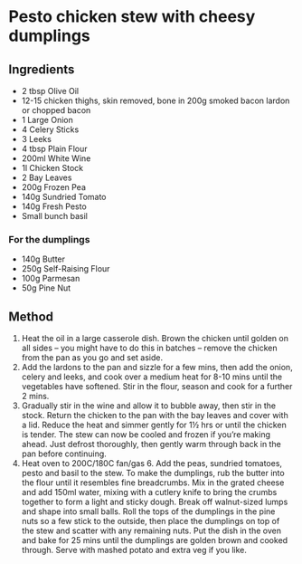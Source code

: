 # Pesto chicken stew with cheesy dumplings

## Ingredients

- 2 tbsp Olive Oil
- 12-15 chicken thighs, skin removed, bone in 200g smoked bacon lardon or chopped bacon
- 1 Large Onion
- 4 Celery Sticks
- 3 Leeks
- 4 tbsp Plain Flour
- 200ml White Wine
- 1l Chicken Stock
- 2 Bay Leaves
- 200g Frozen Pea
- 140g Sundried Tomato
- 140g Fresh Pesto
- Small bunch basil

### For the dumplings

- 140g Butter
- 250g Self-Raising Flour
- 100g Parmesan
- 50g Pine Nut

## Method

1. Heat the oil in a large casserole dish. Brown the chicken until golden on all sides – you might have to do this in batches – remove the chicken from the pan as you go and set aside.
2. Add the lardons to the pan and sizzle for a few mins, then add the onion, celery and leeks, and cook over a medium heat for 8-10 mins until the vegetables have softened. Stir in the flour, season and cook for a further 2 mins.
3. Gradually stir in the wine and allow it to bubble away, then stir in the stock. Return the chicken to the pan with the bay leaves and cover with a lid. Reduce the heat and simmer gently for 1½ hrs or until the chicken is tender. The stew can now be cooled and frozen if you’re making ahead. Just defrost thoroughly, then gently warm through back in the pan before continuing.
4. Heat oven to 200C/180C fan/gas 6. Add the peas, sundried tomatoes, pesto and basil to the stew. To make the dumplings, rub the butter into the flour until it resembles fine breadcrumbs. Mix in the grated cheese and add 150ml water, mixing with a cutlery knife to bring the crumbs together to form a light and sticky dough. Break off walnut-sized lumps and shape into small balls. Roll the tops of the dumplings in the pine nuts so a few stick to the outside, then place the dumplings on top of the stew and scatter with any remaining nuts. Put the dish in the oven and bake for 25 mins until the dumplings are golden brown and cooked through. Serve with mashed potato and extra veg if you like.
